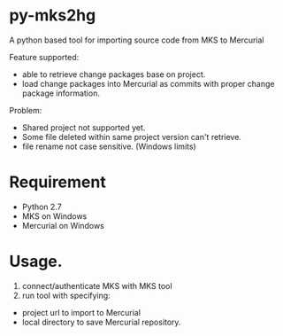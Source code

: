 # py-mks2hg
A python based tool for importing source code from MKS to Mercurial

Feature supported:
- able to retrieve change packages base on project.
- load change packages into Mercurial as commits with proper change package information.

Problem:
- Shared project not supported yet.
- Some file deleted within same project version can't retrieve.
- file rename not case sensitive. (Windows limits)

# Requirement
- Python 2.7
- MKS on Windows
- Mercurial on Windows

# Usage.
1. connect/authenticate MKS with MKS tool
2. run tool with specifying:
  - project url to import to Mercurial
  - local directory to save Mercurial repository.
  

